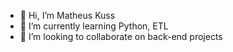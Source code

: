 - 👋 Hi, I’m Matheus Kuss
- 🌱 I’m currently learning Python, ETL
- 💞️ I’m looking to collaborate on back-end projects
<!---
Dev-Kuss/Dev-Kuss is a ✨ special ✨ repository because its `README.md` (this file) appears on your GitHub profile.
You can click the Preview link to take a look at your changes.
--->
